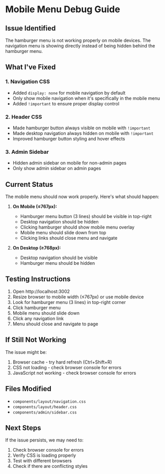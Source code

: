 # Mobile Menu Debug Guide

## Issue Identified
The hamburger menu is not working properly on mobile devices. The navigation menu is showing directly instead of being hidden behind the hamburger menu.

## What I've Fixed

### 1. Navigation CSS
- Added `display: none` for mobile navigation by default
- Only show mobile navigation when it's specifically in the mobile menu
- Added `!important` to ensure proper display control

### 2. Header CSS
- Made hamburger button always visible on mobile with `!important`
- Made desktop navigation always hidden on mobile with `!important`
- Improved hamburger button styling and hover effects

### 3. Admin Sidebar
- Hidden admin sidebar on mobile for non-admin pages
- Only show admin sidebar on admin pages

## Current Status
The mobile menu should now work properly. Here's what should happen:

1. **On Mobile (≤767px):**
   - Hamburger menu button (3 lines) should be visible in top-right
   - Desktop navigation should be hidden
   - Clicking hamburger should show mobile menu overlay
   - Mobile menu should slide down from top
   - Clicking links should close menu and navigate

2. **On Desktop (≥768px):**
   - Desktop navigation should be visible
   - Hamburger menu should be hidden

## Testing Instructions

1. Open http://localhost:3002
2. Resize browser to mobile width (≤767px) or use mobile device
3. Look for hamburger menu (3 lines) in top-right corner
4. Click hamburger menu
5. Mobile menu should slide down
6. Click any navigation link
7. Menu should close and navigate to page

## If Still Not Working

The issue might be:
1. Browser cache - try hard refresh (Ctrl+Shift+R)
2. CSS not loading - check browser console for errors
3. JavaScript not working - check browser console for errors

## Files Modified
- `components/layout/navigation.css`
- `components/layout/header.css`
- `components/admin/sidebar.css`

## Next Steps
If the issue persists, we may need to:
1. Check browser console for errors
2. Verify CSS is loading properly
3. Test with different browsers
4. Check if there are conflicting styles











